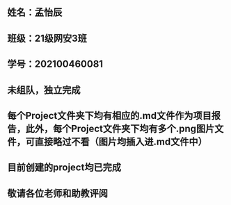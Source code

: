 
## 姓名：孟怡辰
## 班级：21级网安3班
## 学号：202100460081
## 未组队，独立完成
## 每个Project文件夹下均有相应的.md文件作为项目报告，此外，每个Project文件夹下均有多个.png图片文件，可直接略过不看（图片均插入进.md文件中）
## 目前创建的project均已完成
## 敬请各位老师和助教评阅
